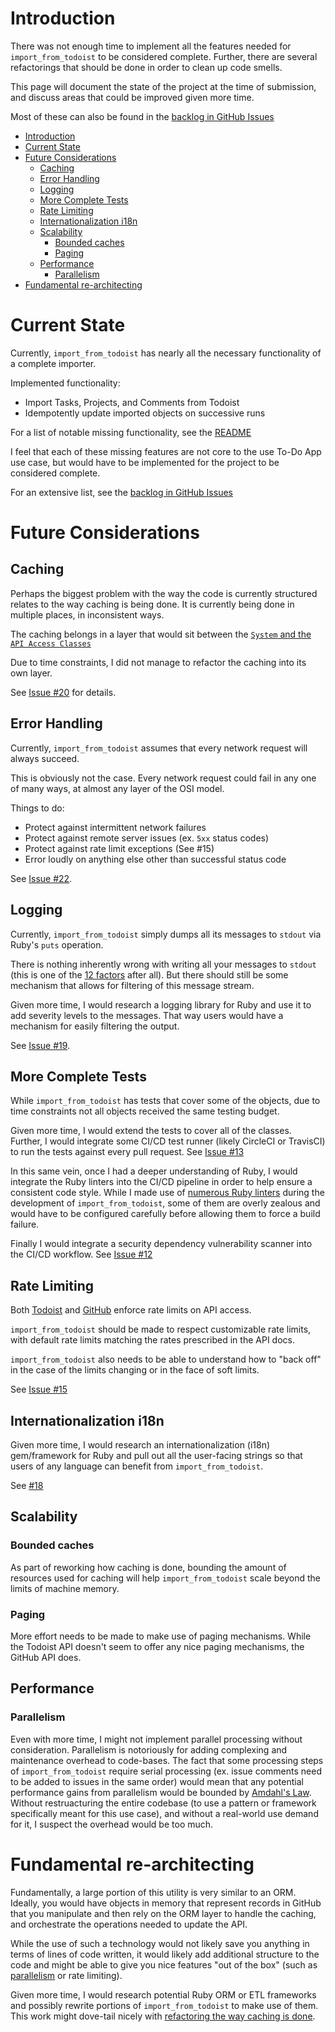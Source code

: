 # Introduction

There was not enough time to implement all the features needed for `import_from_todoist` to be considered complete.
Further, there are several refactorings that should be done in order to clean up code smells. 

This page will document the state of the project at the time of submission, and discuss areas that could be improved given more time.

Most of these can also be found in the [backlog in GitHub Issues](https://github.com/movermeyer/ImportFromTodoist/issues)

<!-- Generated with "Markdown T​O​C" extension for Visual Studio Code -->
<!-- TOC -->

- [Introduction](#introduction)
- [Current State](#current-state)
- [Future Considerations](#future-considerations)
    - [Caching](#caching)
    - [Error Handling](#error-handling)
    - [Logging](#logging)
    - [More Complete Tests](#more-complete-tests)
    - [Rate Limiting](#rate-limiting)
    - [Internationalization i18n](#internationalization-i18n)
    - [Scalability](#scalability)
        - [Bounded caches](#bounded-caches)
        - [Paging](#paging)
    - [Performance](#performance)
        - [Parallelism](#parallelism)
- [Fundamental re-architecting](#fundamental-re-architecting)

<!-- /TOC -->

# Current State

Currently, `import_from_todoist` has nearly all the necessary functionality of a complete importer.

Implemented functionality:

* Import Tasks, Projects, and Comments from Todoist
* Idempotently update imported objects on successive runs

For a list of notable missing functionality, see the [README](README.md#missing-functionality)

I feel that each of these missing features are not core to the use To-Do App use case, but would have to be implemented for the project to be considered complete.

For an extensive list, see the [backlog in GitHub Issues](https://github.com/movermeyer/ImportFromTodoist/issues)

# Future Considerations

## Caching

Perhaps the biggest problem with the way the code is currently structured relates to the way caching is being done. It is currently being done in multiple places, in inconsistent ways.

The caching belongs in a layer that would sit between the [`System` and the `API Access Classes`](code_walkthrough.md#a-quick-note-about-caching)

Due to time constraints, I did not manage to refactor the caching into its own layer.

See [Issue #20](https://github.com/movermeyer/ImportFromTodoist/issues/20) for details.

## Error Handling

Currently, `import_from_todoist` assumes that every network request will always succeed.

This is obviously not the case. Every network request could fail in any one of many ways, at almost any layer of the OSI model.

Things to do:
- Protect against intermittent network failures
- Protect against remote server issues (ex. `5xx` status codes)
- Protect against rate limit exceptions (See #15)
- Error loudly on anything else other than successful status code

See [Issue #22](https://github.com/movermeyer/ImportFromTodoist/issues/22).

## Logging

Currently, `import_from_todoist` simply dumps all its messages to `stdout` via Ruby's `puts` operation.

There is nothing inherently wrong with writing all your messages to `stdout` (this is one of the [12 factors](https://12factor.net/) after all). But there should still be some mechanism that allows for filtering of this message stream.

Given more time, I would research a logging library for Ruby and use it to add severity levels to the messages. That way users would have a mechanism for easily filtering the output. 

See [Issue #19](https://github.com/movermeyer/ImportFromTodoist/issues/19).

## More Complete Tests

While `import_from_todoist` has tests that cover some of the objects, due to time constraints not all objects received the same testing budget.

Given more time, I would extend the tests to cover all of the classes. Further, I would integrate some CI/CD test runner (likely CircleCI or TravisCI) to run the tests against every pull request. See [Issue #13](https://github.com/movermeyer/ImportFromTodoist/issues/13)

In this same vein, once I had a deeper understanding of Ruby, I would integrate the Ruby linters into the CI/CD pipeline in order to help ensure a consistent code style. While I made use of [numerous Ruby linters](https://github.com/rubyide/vscode-ruby#linters) during the development of `import_from_todoist`, some of them are overly zealous and would have to be configured carefully before allowing them to force a build failure.

Finally I would integrate a security dependency vulnerability scanner into the CI/CD workflow. See [Issue #12](https://github.com/movermeyer/ImportFromTodoist/issues/12)

## Rate Limiting

Both [Todoist](https://developer.todoist.com/sync/v7/#limits24) and [GitHub](https://developer.github.com/v3/rate_limit/) enforce rate limits on API access.

`import_from_todoist` should be made to respect customizable rate limits, with default rate limits matching the rates prescribed in the API docs. 

`import_from_todoist` also needs to be able to understand how to "back off" in the case of the limits changing or in the face of soft limits.

See [Issue #15](https://github.com/movermeyer/ImportFromTodoist/issues/15)

## Internationalization i18n

Given more time, I would research an internationalization (i18n) gem/framework for Ruby and pull out all the user-facing strings so that users of any language can benefit from `import_from_todoist`. 

See [#18](https://github.com/movermeyer/ImportFromTodoist/issues/18)

## Scalability

### Bounded caches

As part of reworking how caching is done, bounding the amount of resources used for caching will help `import_from_todoist` scale beyond the limits of machine memory.

### Paging

More effort needs to be made to make use of paging mechanisms. While the Todoist API doesn't seem to offer any nice paging mechanisms, the GitHub API does.

## Performance

### Parallelism

Even with more time, I might not implement parallel processing without consideration. Parallelism is notoriously for adding complexing and maintenance overhead to code-bases. The fact that some processing steps of `import_from_todoist` require serial processing (ex. issue comments need to be added to issues in the same order) would mean that any potential performance gains from parallelism would be bounded by [Amdahl's Law](https://en.wikipedia.org/wiki/Amdahl%27s_law). Without restruacturing the entire codebase (to use a pattern or framework specifically meant for this use case), and without a real-world use demand for it, I suspect the overhead would be too much.

# Fundamental re-architecting

Fundamentally, a large portion of this utility is very similar to an ORM. Ideally, you would have objects in memory that represent records in GitHub that you manipulate and then rely on the ORM layer to handle the caching, and orchestrate the operations needed to update the API.

While the use of such a technology would not likely save you anything in terms of lines of code written, it would likely add additional structure to the code and might be able to give you nice features "out of the box" (such as [parallelism](#parallelism) or rate limiting).

Given more time, I would research potential Ruby ORM or ETL frameworks and possibly rewrite portions of `import_from_todoist` to make use of them. This work might dove-tail nicely with [refactoring the way caching is done](#caching).